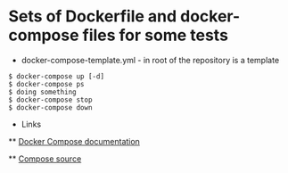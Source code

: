 # Sets of Dockerfile and docker-compose files for some tests

* docker-compose-template.yml - in root of the repository is a template

```
$ docker-compose up [-d]
$ docker-compose ps
$ doing something
$ docker-compose stop
$ docker-compose down
```

* Links

** [Docker Compose documentation](https://docs.docker.com/compose/)

** [Compose source](https://github.com/docker/compose)

